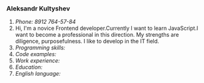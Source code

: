 ### Aleksandr Kultyshev

1. _Phone: 8912 764-57-84_
2. Hi, I'm a novice Frontend developer.Currently I want to learn JavaScript.I want to become a professional in this direction. My strengths are diligence, purposefulness. I like to develop in the IT field.
3. _Programming skills:_
4. _Code examples:_
5. _Work experience:_
6. _Education:_
7. _English language:_
